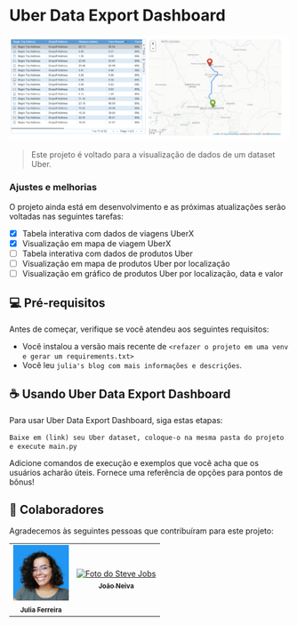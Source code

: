 # Uber Data Export Dashboard

<img src="image.png" alt="componente 1: tabela e mapa">

> Este projeto é voltado para a visualização de dados de um dataset Uber.
> 
### Ajustes e melhorias

O projeto ainda está em desenvolvimento e as próximas atualizações serão voltadas nas seguintes tarefas:

- [x] Tabela interativa com dados de viagens UberX
- [x] Visualização em mapa de viagem UberX
- [ ] Tabela interativa com dados de produtos Uber
- [ ] Visualização em mapa de produtos Uber por localização
- [ ] Visualização em gráfico de produtos Uber por localização, data e valor

## 💻 Pré-requisitos

Antes de começar, verifique se você atendeu aos seguintes requisitos:
<!---Estes são apenas requisitos de exemplo. Adicionar, duplicar ou remover conforme necessário--->
* Você instalou a versão mais recente de `<refazer o projeto em uma venv e gerar um requirements.txt>`
* Você leu `julia's blog com mais informações e descrições`.

## ☕ Usando Uber Data Export Dashboard

Para usar Uber Data Export Dashboard, siga estas etapas:

```
Baixe em (link) seu Uber dataset, coloque-o na mesma pasta do projeto e execute main.py
```

Adicione comandos de execução e exemplos que você acha que os usuários acharão úteis. Fornece uma referência de opções para pontos de bônus!


## 🤝 Colaboradores

Agradecemos às seguintes pessoas que contribuíram para este projeto:

<table>
  <tr>
    <td align="center">
      <a href="#">
        <img src="julia.jpg" width="100px;" alt="Foto do Iuri Silva no GitHub"/><br>
        <sub>
          <b>Julia Ferreira</b>
        </sub>
      </a>
    </td>
    <td align="center">
      <a href="#">
        <img src="https://miro.medium.com/max/360/0*1SkS3mSorArvY9kS.jpg" width="100px;" alt="Foto do Steve Jobs"/><br>
        <sub>
          <b>João Neiva</b>
        </sub>
      </a>
    </td>
  </tr>
</table>

